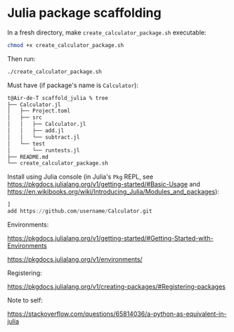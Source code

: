 

# Julia package scaffolding

In a fresh directory, make `create_calculator_package.sh` executable: 

```bash
chmod +x create_calculator_package.sh
```

Then run: 

```bash
./create_calculator_package.sh
```

Must have (if package's name is `Calculator`): 

```bash
t@Air-de-T scaffold_julia % tree
├── Calculator.jl
│   ├── Project.toml
│   ├── src
│   │   ├── Calculator.jl
│   │   ├── add.jl
│   │   └── subtract.jl
│   └── test
│       └── runtests.jl
├── README.md
└── create_calculator_package.sh
```

Install using Julia console (in Julia's `Pkg` REPL, see https://pkgdocs.julialang.org/v1/getting-started/#Basic-Usage and https://en.wikibooks.org/wiki/Introducing_Julia/Modules_and_packages): 

```julia
]
add https://github.com/username/Calculator.git
```

Environments: 

https://pkgdocs.julialang.org/v1/getting-started/#Getting-Started-with-Environments

https://pkgdocs.julialang.org/v1/environments/

Registering: 

https://pkgdocs.julialang.org/v1/creating-packages/#Registering-packages

Note to self: 

https://stackoverflow.com/questions/65814036/a-python-as-equivalent-in-julia
